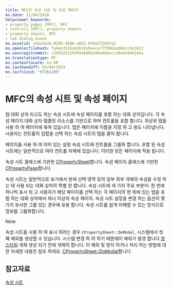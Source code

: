 ```yaml
---
title: MFC의 속성 시트 및 속성 페이지
ms.date: 11/04/2016
helpviewer_keywords:
- property pages [MFC], MFC
- controls [MFC], property sheets
- property sheets, MFC
- tab dialog boxes
ms.assetid: e1bede2b-0285-4b88-a052-0f8a372807a2
ms.openlocfilehash: fa8ee3518ad2b32e0eace77f0961eb86ccde1822
ms.sourcegitcommit: c3093251193944840e3d0a068ecc30e6449624ba
ms.translationtype: MT
ms.contentlocale: ko-KR
ms.lasthandoff: 03/04/2019
ms.locfileid: "57261195"
---
```

# <a name="property-sheets-and-property-pages-in-mfc"></a>MFC의 속성 시트 및 속성 페이지

탭 대화 상자 라고도 하는 속성 시트에 속성 페이지를 포함 하는 대화 상자입니다. 각 속성 페이지 대화 상자 템플릿 리소스를 기반으로 하며 컨트롤을 포함 합니다. 최상위 탭을 사용 하 여 페이지에 묶여 있습니다. 탭은 페이지에 이름을 지정 하 고 용도 나타냅니다. 사용자는 컨트롤의 집합을 선택 하는 속성 시트의 탭을 클릭 합니다.

페이지를 사용 하 여 의미 있는 설정 속성 시트에 컨트롤을 그룹화 합니다. 포함 된 속성 시트에는 일반적으로 여러 컨트롤 자체에 있습니다. 이러한 모든 페이지에 적용 됩니다.

속성 시트 클래스에 기반한 [CPropertySheet](../mfc/reference/cpropertysheet-class.md)합니다. 속성 페이지 클래스에 기반한 [CPropertyPage](../mfc/reference/cpropertypage-class.md)합니다.

속성 시트는 일반적으로 보기에서 현재 선택 영역 등의 일부 외부 개체의 속성을 수정 하는 데 사용 되는 대화 상자의 특별 한 합니다. 속성 시트에 세 가지 주요 부분이: 한 번에 하나씩 표시 되 고 사용자가 해당 페이지를 선택 하는 각 페이지의 맨 위에 있는 탭을 포함 하는 대화 상자에서 하나 이상의 속성 페이지. 속성 시트 설정을 변경 하는 옵션의 몇 가지 유사한 그룹 있는 경우에 유용 합니다. 속성 시트를 쉽게 이해할 수 있는 방식으로 정보를 그룹화합니다.

> [!NOTE]
>  속성 시트를 사용 하 여 표시 하려는 경우 `CPropertySheet::DoModal`, 시스템에서 첫째 예외를 생성할 수 있습니다. 시스템 변경 하 려 하기 때문에이 예외가 발생 합니다 [창 스타일](../mfc/reference/styles-used-by-mfc.md#window-styles) 개체 생성 되기 전에 개체의 합니다. 이 예외 및 방지 하거나 처리 하는 방법에 대 한 자세한 내용은 참조 하세요. [CPropertySheet::DoModal](../mfc/reference/cpropertysheet-class.md#domodal)합니다.

## <a name="see-also"></a>참고자료

[속성 시트](../mfc/property-sheets-mfc.md)
